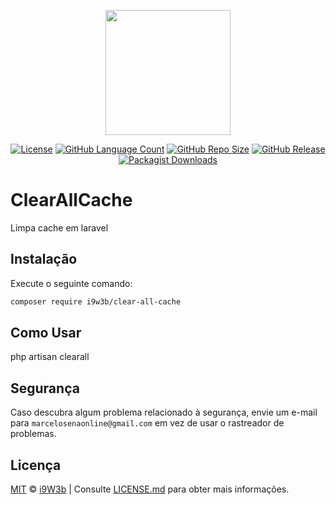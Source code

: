<p align="center" class="text-center" style="text-align:center;"><a href="https://github.com/i9w3b" target="_blank"><img src="https://cdn.jsdelivr.net/gh/i9w3b/cdn/img/logo-200px.png" width="200"></a></p>
<p align="center" class="text-center" style="text-align:center;">
<a href="https://github.com/i9w3b/clear-all-cache/blob/master/LICENSE.md"><img src="https://img.shields.io/github/license/i9w3b/clear-all-cache" alt="License"></a>
<a href="https://github.com/i9w3b/clear-all-cache"><img src="https://img.shields.io/github/languages/count/i9w3b/clear-all-cache" alt="GitHub Language Count"></a>
<a href="https://github.com/i9w3b/clear-all-cache"><img src="https://img.shields.io/github/repo-size/i9w3b/clear-all-cache" alt="GitHub Repo Size"></a>
<a href="https://github.com/i9w3b/clear-all-cache/releases"><img src="https://img.shields.io/github/v/release/i9w3b/clear-all-cache" alt="GitHub Release"></a>
<a href="https://packagist.org/packages/i9w3b/clear-all-cache"><img alt="Packagist Downloads" src="https://img.shields.io/packagist/dt/i9w3b/clear-all-cache"></a>
</p>

# ClearAllCache

Limpa cache em laravel

## Instalação

Execute o seguinte comando:

```bash
composer require i9w3b/clear-all-cache
```

## Como Usar

php artisan clearall

## Segurança

Caso descubra algum problema relacionado à segurança, envie um e-mail para `marcelosenaonline@gmail.com` em vez de usar o rastreador de problemas.

## Licença

[MIT](https://github.com/i9w3b/clear-all-cache/blob/master/LICENSE.md) © [i9W3b](https://github.com/i9w3b) | Consulte [LICENSE.md](https://github.com/i9w3b/clear-all-cache/blob/master/LICENSE.md) para obter mais informações.